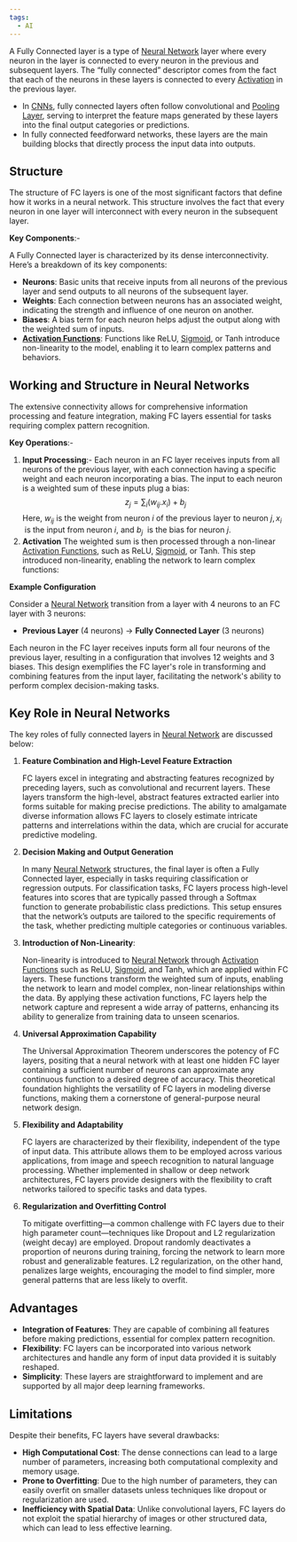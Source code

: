 ```yaml
---
tags:
  - AI
---
```

A Fully Connected layer is a type of [Neural Network](../../Neural%20Network.md) layer where every neuron in the layer is connected to every neuron in the previous and subsequent layers. The “fully connected” descriptor comes from the fact that each of the neurons in these layers is connected to every [Activation](Activation%20Functions.md) in the previous layer.

- In [CNNs](../Convolutional%20Neural%20Network.md), fully connected layers often follow convolutional and [Pooling Layer](../Pooling%20Layer.md), serving to interpret the feature maps generated by these layers into the final output categories or predictions.
- In fully connected feedforward networks, these layers are the main building blocks that directly process the input data into outputs.
## Structure
The structure of FC layers is one of the most significant factors that define how it works in a neural network. This structure involves the fact that every neuron in one layer will interconnect with every neuron in the subsequent layer.

**Key Components**:-

A Fully Connected layer is characterized by its dense interconnectivity. Here’s a breakdown of its key components:

- **Neurons**: Basic units that receive inputs from all neurons of the previous layer and send outputs to all neurons of the subsequent layer.
- **Weights**: Each connection between neurons has an associated weight, indicating the strength and influence of one neuron on another.
- **Biases**: A bias term for each neuron helps adjust the output along with the weighted sum of inputs.
- **[Activation Functions](Activation%20Functions.md)**: Functions like ReLU, [Sigmoid](Sigmoid%20Activation%20Function.md), or Tanh introduce non-linearity to the model, enabling it to learn complex patterns and behaviors.
## Working and Structure in Neural Networks
The extensive connectivity allows for comprehensive information processing and feature integration, making FC layers essential for tasks requiring complex pattern recognition.

**Key Operations**:-
1. **Input Processing**:-
   Each neuron in an FC layer receives inputs from all neurons of the previous layer, with each connection having a specific weight and each neuron incorporating a bias. The input to each neuron is a weighted sum of these inputs plug a bias: $$z_j = \sum_i (w_{ij}.x_i) +b_j$$ Here, $w_{ij}$ is the weight from neuron *i* of the previous layer to neuron $j, x_{i}$ ​ is the input from neuron $i$, and $b_j$ ​ is the bias for neuron $j$.
2. **Activation**
   The weighted sum is then processed through a non-linear [Activation Functions](Activation%20Functions.md), such as ReLU, [Sigmoid](Sigmoid%20Activation%20Function.md), or Tanh. This step introduced non-linearity, enabling the network to learn complex functions:

**Example Configuration**

Consider a [Neural Network](../../Neural%20Network.md) transition from a layer with 4 neurons to an FC layer with 3 neurons:
- **Previous Layer** (4 neurons) $\to$ **Fully Connected Layer** (3 neurons)

Each neuron in the FC layer receives inputs form all four neurons of the previous layer, resulting in a configuration that involves 12 weights and 3 biases. This design exemplifies the FC layer's role in transforming and combining features from the input layer, facilitating the network's ability to perform complex decision-making tasks.
## Key Role in Neural Networks
The key roles of fully connected layers in [Neural Network](../../Neural%20Network.md) are discussed below:
1. **Feature Combination and High-Level Feature Extraction**
   
   FC layers excel in integrating and abstracting features recognized by preceding layers, such as convolutional and recurrent layers. These layers transform the high-level, abstract features extracted earlier into forms suitable for making precise predictions. The ability to amalgamate diverse information allows FC layers to closely estimate intricate patterns and interrelations within the data, which are crucial for accurate predictive modeling.
2. **Decision Making and Output Generation**
   
   In many [Neural Network](../../Neural%20Network.md) structures, the final layer is often a Fully Connected layer, especially in tasks requiring classification or regression outputs. For classification tasks, FC layers process high-level features into scores that are typically passed through a Softmax function to generate probabilistic class predictions. This setup ensures that the network’s outputs are tailored to the specific requirements of the task, whether predicting multiple categories or continuous variables.
3. **Introduction of Non-Linearity**:
   
   Non-linearity is introduced to [Neural Network](../../Neural%20Network.md) through [Activation Functions](Activation%20Functions.md) such as ReLU, [Sigmoid](Sigmoid%20Activation%20Function.md), and Tanh, which are applied within FC layers. These functions transform the weighted sum of inputs, enabling the network to learn and model complex, non-linear relationships within the data. By applying these activation functions, FC layers help the network capture and represent a wide array of patterns, enhancing its ability to generalize from training data to unseen scenarios.
4. **Universal Approximation Capability**
   
   The Universal Approximation Theorem underscores the potency of FC layers, positing that a neural network with at least one hidden FC layer containing a sufficient number of neurons can approximate any continuous function to a desired degree of accuracy. This theoretical foundation highlights the versatility of FC layers in modeling diverse functions, making them a cornerstone of general-purpose neural network design.
5. **Flexibility and Adaptability**
   
   FC layers are characterized by their flexibility, independent of the type of input data. This attribute allows them to be employed across various applications, from image and speech recognition to natural language processing. Whether implemented in shallow or deep network architectures, FC layers provide designers with the flexibility to craft networks tailored to specific tasks and data types.
6. **Regularization and Overfitting Control**
   
   To mitigate overfitting—a common challenge with FC layers due to their high parameter count—techniques like Dropout and L2 regularization (weight decay) are employed. Dropout randomly deactivates a proportion of neurons during training, forcing the network to learn more robust and generalizable features. L2 regularization, on the other hand, penalizes large weights, encouraging the model to find simpler, more general patterns that are less likely to overfit.

## Advantages
- **Integration of Features**: They are capable of combining all features before making predictions, essential for complex pattern recognition.
- **Flexibility**: FC layers can be incorporated into various network architectures and handle any form of input data provided it is suitably reshaped.
- **Simplicity**: These layers are straightforward to implement and are supported by all major deep learning frameworks.

## Limitations
Despite their benefits, FC layers have several drawbacks:

- **High Computational Cost**: The dense connections can lead to a large number of parameters, increasing both computational complexity and memory usage.
- **Prone to Overfitting**: Due to the high number of parameters, they can easily overfit on smaller datasets unless techniques like dropout or regularization are used.
- **Inefficiency with Spatial Data**: Unlike convolutional layers, FC layers do not exploit the spatial hierarchy of images or other structured data, which can lead to less effective learning.
